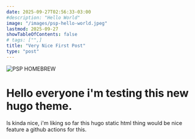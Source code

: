 ```yaml
---
date: 2025-09-27T02:56:33-03:00
#description: "Hello World"
image: "/images/psp-hello-world.jpeg"
lastmod: 2025-09-27
showTableOfContents: false
# tags: ["",]
title: "Very Nice First Post"
type: "post"
---
```


![PSP HOMEBREW](/images/psp-hello-world.jpeg)
# Hello everyone i'm testing this new hugo theme.
Is kinda nice, i'm liking so far this hugo static html thing would be nice feature a github actions for this.
